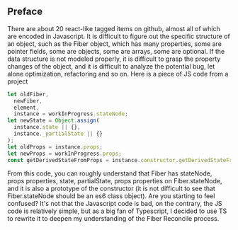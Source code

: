 ## Preface
There are about 20 react-like tagged items on github, almost all of which are encoded in Javascript.
It is difficult to figure out the specific structure of an object, such as the Fiber object, which has many properties, some are pointer fields, some are objects, some are arrays, some are optional.
If the data structure is not modeled properly, it is difficult to grasp the property changes of the object, and it is difficult to analyze the potential bug, let alone optimization, refactoring and so on.
Here is a piece of JS code from a project
```javascript
let oldFiber,
  newFiber,
  element,
  instance = workInProgress.stateNode;
let newState = Object.assign(
  instance.state || {},
  instance._partialState || {}
);
let oldProps = instance.props;
let newProps = workInProgress.props;
const getDerivedStateFromProps = instance.constructor.getDerivedStateFromProps;
```
From this code, you can roughly understand that Fiber has stateNode, props properties, state, partialState, props properties on Fiber.stateNode, and it is also a prototype of the constructor (it is not difficult to see that Fiber.stateNode should be an es6 class object).
Are you starting to feel confused?
It's not that the Javascript code is bad, on the contrary, the JS code is relatively simple, but as a big fan of Typescript, I decided to use TS to rewrite it to deepen my understanding of the Fiber Reconcile process.